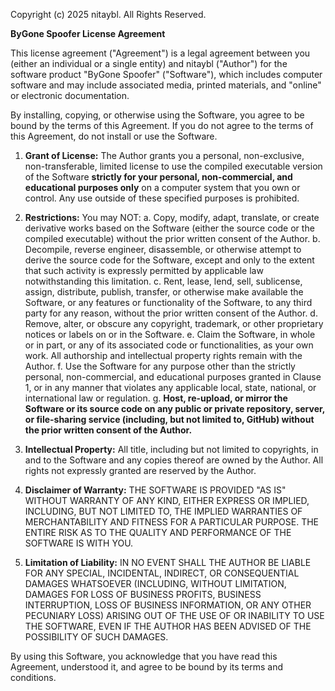 Copyright (c) 2025 nitaybl. All Rights Reserved.

**ByGone Spoofer License Agreement**

This license agreement ("Agreement") is a legal agreement between you (either an individual or a single entity) and nitaybl ("Author") for the software product "ByGone Spoofer" ("Software"), which includes computer software and may include associated media, printed materials, and "online" or electronic documentation.

By installing, copying, or otherwise using the Software, you agree to be bound by the terms of this Agreement. If you do not agree to the terms of this Agreement, do not install or use the Software.

1.  **Grant of License:**
    The Author grants you a personal, non-exclusive, non-transferable, limited license to use the compiled executable version of the Software **strictly for your personal, non-commercial, and educational purposes only** on a computer system that you own or control. Any use outside of these specified purposes is prohibited.

2.  **Restrictions:** You may NOT:
    a.  Copy, modify, adapt, translate, or create derivative works based on the Software (either the source code or the compiled executable) without the prior written consent of the Author.
    b.  Decompile, reverse engineer, disassemble, or otherwise attempt to derive the source code for the Software, except and only to the extent that such activity is expressly permitted by applicable law notwithstanding this limitation.
    c.  Rent, lease, lend, sell, sublicense, assign, distribute, publish, transfer, or otherwise make available the Software, or any features or functionality of the Software, to any third party for any reason, without the prior written consent of the Author.
    d.  Remove, alter, or obscure any copyright, trademark, or other proprietary notices or labels on or in the Software.
    e.  Claim the Software, in whole or in part, or any of its associated code or functionalities, as your own work. All authorship and intellectual property rights remain with the Author.
    f.  Use the Software for any purpose other than the strictly personal, non-commercial, and educational purposes granted in Clause 1, or in any manner that violates any applicable local, state, national, or international law or regulation.
    g.  **Host, re-upload, or mirror the Software or its source code on any public or private repository, server, or file-sharing service (including, but not limited to, GitHub) without the prior written consent of the Author.**

3.  **Intellectual Property:**
    All title, including but not limited to copyrights, in and to the Software and any copies thereof are owned by the Author. All rights not expressly granted are reserved by the Author.

4.  **Disclaimer of Warranty:**
    THE SOFTWARE IS PROVIDED "AS IS" WITHOUT WARRANTY OF ANY KIND, EITHER EXPRESS OR IMPLIED, INCLUDING, BUT NOT LIMITED TO, THE IMPLIED WARRANTIES OF MERCHANTABILITY AND FITNESS FOR A PARTICULAR PURPOSE. THE ENTIRE RISK AS TO THE QUALITY AND PERFORMANCE OF THE SOFTWARE IS WITH YOU.

5.  **Limitation of Liability:**
    IN NO EVENT SHALL THE AUTHOR BE LIABLE FOR ANY SPECIAL, INCIDENTAL, INDIRECT, OR CONSEQUENTIAL DAMAGES WHATSOEVER (INCLUDING, WITHOUT LIMITATION, DAMAGES FOR LOSS OF BUSINESS PROFITS, BUSINESS INTERRUPTION, LOSS OF BUSINESS INFORMATION, OR ANY OTHER PECUNIARY LOSS) ARISING OUT OF THE USE OF OR INABILITY TO USE THE SOFTWARE, EVEN IF THE AUTHOR HAS BEEN ADVISED OF THE POSSIBILITY OF SUCH DAMAGES.

By using this Software, you acknowledge that you have read this Agreement, understood it, and agree to be bound by its terms and conditions.

